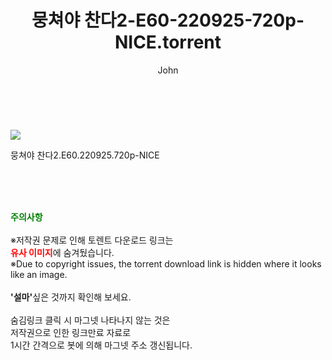 ﻿---
layout: post
title:  "    뭉쳐야 찬다2-E60-220925-720p-NICE.torrent"
author: John
categories: [ TV ]
tags: [  ]
image: https://torrentrj55.com/uploadfile/full/f13519a4bf3829cc22925e9dc8f3d4f68e270fa5.jpg 
description: "    뭉쳐야 찬다2-E60-220925-720p-NICE torrent 정보 공유"
toc: true
toc_sticky: true
---

<br>
<p><img src="https://torrentrj55.com/uploadfile/full/f13519a4bf3829cc22925e9dc8f3d4f68e270fa5.jpg"/></p>
 뭉쳐야 찬다2.E60.220925.720p-NICE  
    
<br><br><br>
<p data-ke-size="size16"><b><span style="color: green;">주의사항</span></b><br /><br />※저작권 문제로 인해 토렌트 다운로드 링크는<br /><b><span style="color: red;">유사 이미지</span></b>에 숨겨뒀습니다.<br />※Due to copyright issues, the torrent download link is hidden where it looks like an image.<br /><br /><b>'설마'</b>싶은 것까지 확인해 보세요.<br /><br />숨김링크 클릭 시 마그넷 나타나지 않는 것은<br />저작권으로 인한 링크만료 자료로<br />1시간 간격으로 봇에 의해 마그넷 주소 갱신됩니다.</p>
